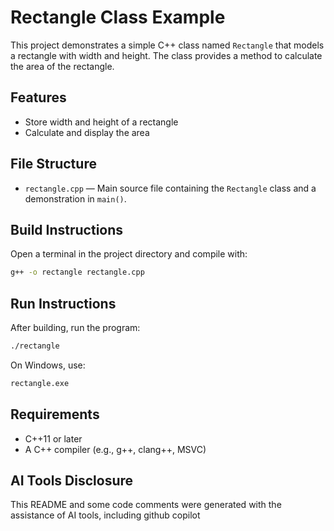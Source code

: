 # Rectangle Class Example

This project demonstrates a simple C++ class named `Rectangle` that models a rectangle with width and height. The class provides a method to calculate the area of the rectangle.

## Features

- Store width and height of a rectangle
- Calculate and display the area

## File Structure

- `rectangle.cpp` — Main source file containing the `Rectangle` class and a demonstration in `main()`.

## Build Instructions

Open a terminal in the project directory and compile with:

```sh
g++ -o rectangle rectangle.cpp
```

## Run Instructions

After building, run the program:

```sh
./rectangle
```

On Windows, use:

```sh
rectangle.exe
```

## Requirements

- C++11 or later
- A C++ compiler (e.g., g++, clang++, MSVC)

## AI Tools Disclosure

This README and some code comments were generated with the assistance of AI tools, including github copilot